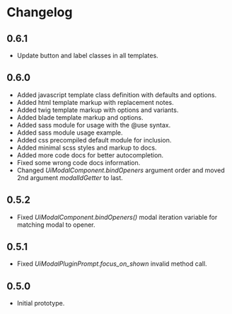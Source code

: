# Changelog

## 0.6.1
 - Update button and label classes in all templates.

## 0.6.0
 - Added javascript template class definition with defaults and options.
 - Added html template markup with replacement notes.
 - Added twig template markup with options and variants.
 - Added blade template markup and options.
 - Added sass module for usage with the @use syntax.
 - Added sass module usage example.
 - Added css precompiled default module for inclusion.
 - Added minimal scss styles and markup to docs.
 - Added more code docs for better autocompletion.
 - Fixed some wrong code docs information.
 - Changed *UiModalComponent.bindOpeners* argument order and moved 2nd argument *modalIdGetter* to last.

## 0.5.2
 - Fixed *UiModalComponent.bindOpeners()* modal iteration variable for matching modal to opener.

## 0.5.1
 - Fixed *UiModalPluginPrompt.focus_on_shown* invalid method call.

## 0.5.0
 - Initial prototype.
